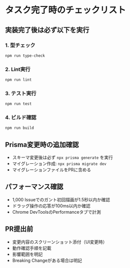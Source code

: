 # タスク完了時のチェックリスト

## 実装完了後は必ず以下を実行

### 1. 型チェック
```bash
npm run type-check
```

### 2. Lint実行
```bash
npm run lint
```

### 3. テスト実行
```bash
npm run test
```

### 4. ビルド確認
```bash
npm run build
```

## Prisma変更時の追加確認
- スキーマ変更後は必ず `npx prisma generate` を実行
- マイグレーション作成: `npx prisma migrate dev`
- マイグレーションファイルをPRに含める

## パフォーマンス確認
- 1,000 Issueでのガント初回描画が1.5秒以内か確認
- ドラッグ操作の応答が100ms以内か確認
- Chrome DevToolsのPerformanceタブで計測

## PR提出前
- 変更内容のスクリーンショット添付（UI変更時）
- 動作確認手順を記載
- 影響範囲を明記
- Breaking Changeがある場合は明記